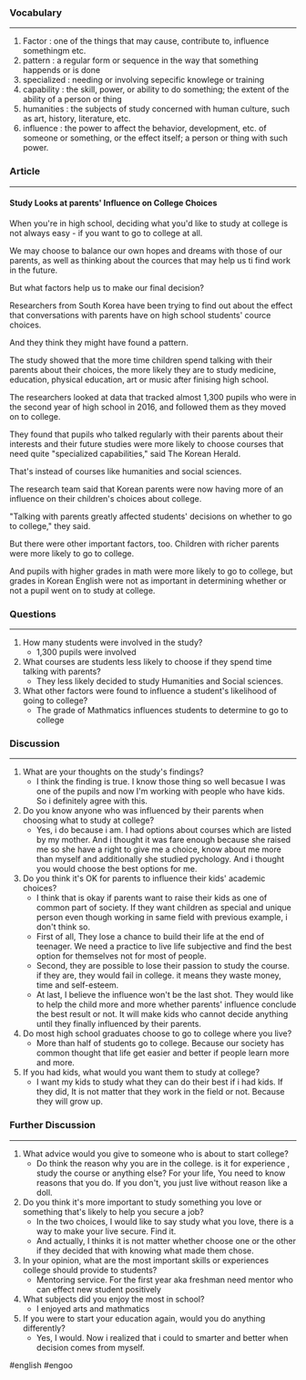 
### Vocabulary
---
1. Factor : one of the things that may cause, contribute to, influence somethingm etc.
2. pattern : a regular form or sequence in the way that something happends or is done
3. specialized : needing or involving sepecific knowlege or training
4. capability : the skill, power, or ability to do something; the extent of the ability of a person or thing
5. humanities : the subjects of study concerned with human culture, such as art, history, literature, etc.
6. influence : the power to affect the behavior, development, etc. of someone or something, or the effect itself; a person or thing with such power.

### Article
---
#### Study Looks at parents' Influence on College Choices

When you're in high school, deciding what you'd like to study at college is not always easy - if you want to go to college at all.

We may choose to balance our own hopes and dreams with those of our parents, as well as thinking about  the cources that may help us ti find work in the future.

But what factors help us to make our final decision?

Researchers from South Korea have been trying to find out about the effect that conversations with parents have on high school students' cource choices.

And they think they might have found a pattern.

The study showed that the more time children spend talking with their parents about their choices, the more likely they are to study medicine, education, physical education, art or music after finising high school.

The researchers looked at data that tracked almost 1,300 pupils who were in the second year of high school in 2016, and followed them as they moved on to college.

They found that pupils who talked regularly with their parents about their interests and their future studies were more likely to choose courses that need quite "specialized capabilities," said The Korean Herald.

That's instead of courses like humanities and social sciences.

The research team said that Korean parents were now having more  of an influence on their children's choices about college.

"Talking with parents greatly affected students' decisions on whether to go to college," they said.

But there were other important factors, too. Children with richer parents were more likely to go to college.

And pupils with higher grades in math were more likely to go to college, but grades in Korean English were not as important in determining whether or not a pupil went on to study at college.

### Questions
---
1. How many students were involved in the study?
	-  1,300 pupils were involved
2. What courses are students less likely to choose if they spend time talking with parents?
	- They less likely decided to study Humanities and Social sciences.
3. What other factors were found to influence a student's likelihood of going to college?
	- The grade of Mathmatics influences students to determine to go to college

### Discussion
---
1. What are your thoughts on the study's findings?
	- I think the finding is true. I know those thing so well becasue I was one of the pupils and now I'm working with people who have kids. So i definitely agree with this.
2. Do you know anyone who was influenced by their parents when choosing what to study at college?
	- Yes, i do because i am. I had options about courses which are listed by my mother. And i thought it was fare enough because she raised me so she have a right to give me a choice, know about me more than myself and additionally she studied pychology. And i thought you would choose the best options for me.
3. Do you think it's OK for parents to influence their kids' academic choices?
	- I think that is okay if parents want to raise their kids as one of common part of society. If they want children as special and unique person even though working in same field with previous example, i don't think so.
	- First of all, They lose a chance to build their life at the end of teenager. We need a practice to live life subjective and find the best option for themselves not for most of people. 
	- Second, they are possible to lose their passion to study the course. if they are, they would fail in college. it means they waste money, time and self-esteem. 
	- At last, I believe the influence won't be the last shot. They would like to help the child more and more whether parents' influence conclude the best result or not. It will make kids who cannot decide anything until they finally influenced by their parents.
4. Do most high school graduates choose to go to college where you live?
	- More than half of students go to college. Because our society has common thought that life get easier and better if people learn more and more.
5. If you had kids, what would you want them to study at college?
	- I want my kids to study what they can do their best if i had kids. If they did, It is not matter that they work in the field or not. Because they will grow up.

### Further Discussion
---
1. What advice would you give to someone who is about to start college?
	- Do think the reason why you are in the college. is it for experience , study the course  or anything else? For your life, You need to know reasons that you do. If you don't, you just live without reason like a doll.
2. Do you think it's more important to study something you love or something that's  likely to help you secure a job?
	-  In the two choices, I would like to say study what you love, there is a way to make your live secure. Find it.
	- And actually, I thinks it is not matter whether choose one or the other if they decided that with knowing what made them chose.
1. In your opinion, what are the most important skills or experiences college should provide to students?
	-  Mentoring service. For the first year aka freshman need mentor who can effect new student positively
2. What subjects did you enjoy the most in school?
	-  I enjoyed arts and mathmatics
3. If you were to start your education again, would you do anything differently?
	-  Yes, I would. Now i realized that i could to smarter and better when decision comes from myself.

#english 
#engoo
